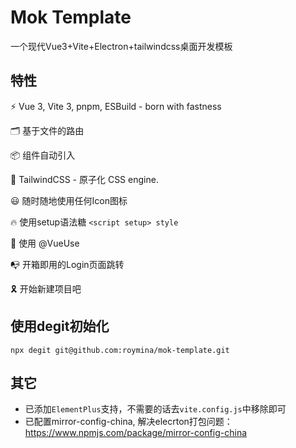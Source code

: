 # Mok Template
一个现代Vue3+Vite+Electron+tailwindcss桌面开发模板
 
## 特性
⚡️ Vue 3, Vite 3, pnpm, ESBuild - born with fastness

🗂 基于文件的路由

📦 组件自动引入

🎨 TailwindCSS - 原子化 CSS engine.

😃 随时随地使用任何Icon图标

🔥 使用setup语法糖 `<script setup> style`

🐺 使用 @VueUse

📭 开箱即用的Login页面跳转

🎗️ 开始新建项目吧

## 使用degit初始化

`npx degit git@github.com:roymina/mok-template.git`

## 其它
- 已添加`ElementPlus`支持，不需要的话去`vite.config.js`中移除即可
- 已配置mirror-config-china, 解决elecrton打包问题：https://www.npmjs.com/package/mirror-config-china

